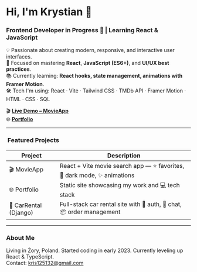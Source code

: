 # Hi, I'm Krystian 👋  
### Frontend Developer in Progress 🚀 | Learning React & JavaScript  

💡 Passionate about creating modern, responsive, and interactive user interfaces.  
🎯 Focused on mastering **React**, **JavaScript (ES6+)**, and **UI/UX best practices**.  
📚 Currently learning: **React hooks, state management, animations with Framer Motion**.  
🛠 Tech I'm using: React · Vite · Tailwind CSS · TMDb API · Framer Motion · HTML · CSS · SQL

🎬 [**Live Demo – MovieApp**](https://movie-app-gamma-sand.vercel.app)  
🌐 [**Portfolio**](https://your-portfolio.vercel.app)

---

### ​ Featured Projects  
| Project | Description |
|---------|-------------|
| 🎬 MovieApp | React + Vite movie search app — ⭐ favorites, 🌙 dark mode, ✨ animations |
| 🌐 Portfolio | Static site showcasing my work and 💻 tech stack |
| 🚗 CarRental (Django)| Full-stack car rental site with 🔑 auth, 💬 chat, 📦 order management |

---

###  About Me  
Living in Żory, Poland. Started coding in early 2023. Currently leveling up React & TypeScript.  
Contact: [kris125132@gmail.com](mailto:kris125132@gmail.com)
